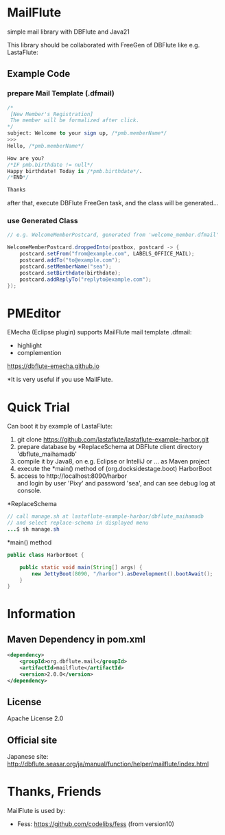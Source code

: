 MailFlute
=======================
simple mail library with DBFlute and Java21

This library should be collaborated with FreeGen of DBFlute
like e.g. LastaFlute:

## Example Code
### prepare Mail Template (.dfmail)
```sql
/*
 [New Member's Registration]
 The member will be formalized after click.
*/
subject: Welcome to your sign up, /*pmb.memberName*/
>>>
Hello, /*pmb.memberName*/

How are you?
/*IF pmb.birthdate != null*/
Happy birthdate! Today is /*pmb.birthdate*/.
/*END*/

Thanks
```

after that, execute DBFlute FreeGen task, and the class will be generated...

### use Generated Class
```java
// e.g. WelcomeMemberPostcard, generated from 'welcome_member.dfmail'

WelcomeMemberPostcard.droppedInto(postbox, postcard -> {
    postcard.setFrom("from@example.com", LABELS_OFFICE_MAIL);
    postcard.addTo("to@example.com");
    postcard.setMemberName("sea");
    postcard.setBirthdate(birthdate);
    postcard.addReplyTo("replyto@example.com");
});
```

# PMEditor
EMecha (Eclipse plugin) supports MailFlute mail template .dfmail:
- highlight
- complemention

https://dbflute-emecha.github.io

*It is very useful if you use MailFlute.

# Quick Trial
Can boot it by example of LastaFlute:

1. git clone https://github.com/lastaflute/lastaflute-example-harbor.git
2. prepare database by *ReplaceSchema at DBFlute client directory 'dbflute_maihamadb'  
3. compile it by Java8, on e.g. Eclipse or IntelliJ or ... as Maven project
4. execute the *main() method of (org.docksidestage.boot) HarborBoot
5. access to http://localhost:8090/harbor  
and login by user 'Pixy' and password 'sea', and can see debug log at console.

*ReplaceSchema
```java
// call manage.sh at lastaflute-example-harbor/dbflute_maihamadb
// and select replace-schema in displayed menu
...$ sh manage.sh
```

*main() method
```java
public class HarborBoot {

    public static void main(String[] args) {
        new JettyBoot(8090, "/harbor").asDevelopment().bootAwait();
    }
}
```

# Information
## Maven Dependency in pom.xml
```xml
<dependency>
    <groupId>org.dbflute.mail</groupId>
    <artifactId>mailflute</artifactId>
    <version>2.0.0</version>
</dependency>
```

## License
Apache License 2.0

## Official site
Japanese site:  
http://dbflute.seasar.org/ja/manual/function/helper/mailflute/index.html

# Thanks, Friends
MailFlute is used by:  
- Fess: https://github.com/codelibs/fess (from version10)